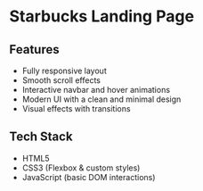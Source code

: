 # Starbucks Landing Page 

## Features
- Fully responsive layout  
- Smooth scroll effects  
- Interactive navbar and hover animations  
- Modern UI with a clean and minimal design  
- Visual effects with transitions

## Tech Stack 
- HTML5
- CSS3 (Flexbox & custom styles)
- JavaScript (basic DOM interactions)

